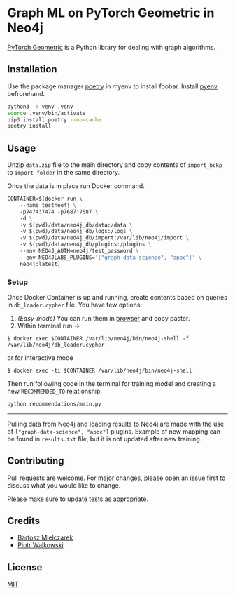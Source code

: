 # Graph ML on PyTorch Geometric in Neo4j

[PyTorch Geometric](https://pytorch-geometric.readthedocs.io/en/latest/) is a Python library for dealing with graph algorithms.

## Installation

Use the package manager [poetry](https://python-poetry.org/) in myenv to install foobar. Install [pyenv](https://github.com/pyenv/pyenv) befrorehand.

```bash
python3 -m venv .venv
source .venv/bin/activate
pip3 install poetry --no-cache   
poetry install
```

## Usage

Unzip `data.zip` file to the main directory and copy contents of `import_bckp` to `import folder` in the same directory.

Once the data is in place run Docker command.

```dockerfile
CONTAINER=$(docker run \                                          
    --name testneo4j \
    -p7474:7474 -p7687:7687 \
    -d \
    -v $(pwd)/data/neo4j_db/data:/data \
    -v $(pwd)/data/neo4j_db/logs:/logs \
    -v $(pwd)/data/neo4j_db/import:/var/lib/neo4j/import \
    -v $(pwd)/data/neo4j_db/plugins:/plugins \
    --env NEO4J_AUTH=neo4j/test_password \
    --env NEO4JLABS_PLUGINS='["graph-data-science", "apoc"]' \
    neo4j:latest)              
```

### Setup
Once Docker Container is up and running, create contents based on queries in `db_loader.cypher` file.
You have few options:
1. _(Easy-mode)_ You can run them in [browser](http://localhost:7474/browser) and copy paster.
2. Within terminal run ->

`$ docker exec $CONTAINER /var/lib/neo4j/bin/neo4j-shell -f /var/lib/neo4j/db_loader.cypher`

or for interactive mode

`$ docker exec -ti $CONTAINER /var/lib/neo4j/bin/neo4j-shell`

Then run following code in the terminal for training model and creating a new `RECOMMENDED_TO` relationship.

```bash
python recommendations/main.py
```

---
Pulling data from Neo4j and loading results to Neo4j are made with the use of `["graph-data-science", "apoc"]` plugins.
Example of new mapping can be found in `results.txt` file, but it is not updated after new training.

## Contributing

Pull requests are welcome. For major changes, please open an issue first
to discuss what you would like to change.

Please make sure to update tests as appropriate.

## Credits
* [Bartosz Mielczarek](https://www.linkedin.com/in/bartosz-mielczarek-647346117)
* [Piotr Walkowski](https://www.linkedin.com/in/piotrwalkowski/)


## License

[MIT](https://choosealicense.com/licenses/mit/)